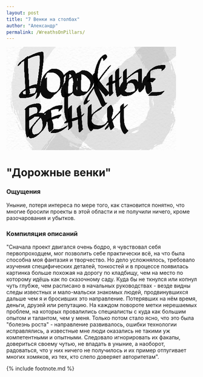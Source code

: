 ```yaml
---
layout: post
title: "7 Венки на столбах"
author: "Александр"
permalink: /WreathsOnPillars/
---
```

!["Дорожные венки"](/_img/7.jpg)
# "Дорожные венки"

### Ощущения
Уныние, потеря интереса по мере того, как становится понятно, что многие бросили проекты в этой области и не получили ничего, кроме разочарования и убытков.

### Компиляция описаний
"Сначала проект двигался очень бодро, я чувствовал себя первопроходцем, мог позволить себе практически всё, на что была способна моя фантазия и творчество. Но дело усложнялось, требовало изучения специфических деталей, тонкостей и в процессе появилась картинка больше похожая на дорогу по кладбищу, чем на место по которому идёшь как по сказочному саду. Куда бы не ткнулся или копнул чуть глубже, чем расписано в начальных руководствах - везде видны следы известных и мало-мальски знакомых людей, продвинувшихся дальше чем я и бросивших это направление. Потерявших на нём время, деньги, друзей или репутацию. На каждом повороте метки нерешаемых проблем, на которых провалились специалисты с куда как большим опытом и талантом, чем у меня. Только потом стало ясно, что это была "болезнь роста" - направление развивалось, ошибки технологии исправлялись, а известные мне люди оказались не такими уж компетентными и опытными. Следовало игнорировать их факапы, довериться своему чутью, не впадать в уныние, а наоборот, радоваться, что у них ничего не получилось и их пример отпугивает многих хомяков, из тех, кто слепо доверяет авторитетам".

{% include footnote.md %}
